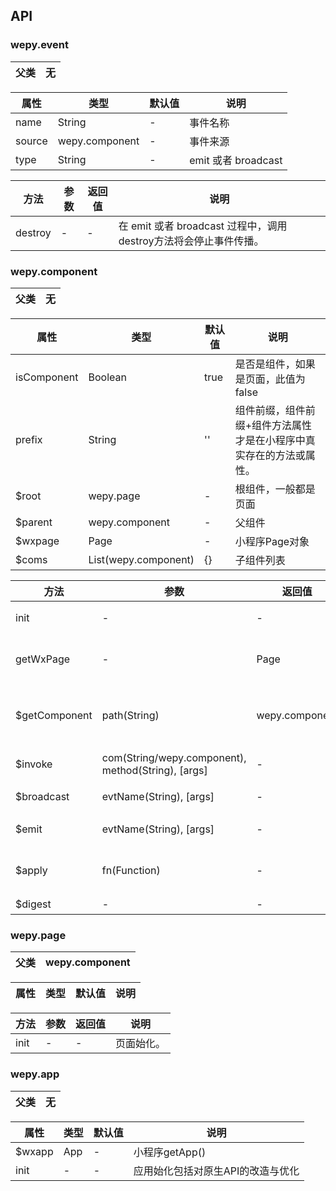 

## API

### wepy.event

|父类 | 无 |
| ---- | ---- | 

| 属性 | 类型 | 默认值 | 说明 |
| ---- | ---- | ---- | ---- |
| name | String | - | 事件名称 |
| source | wepy.component | - | 事件来源 |
| type | String | - | emit 或者 broadcast |

| 方法 | 参数 | 返回值 | 说明|
| ---- | ---- | ---- | ---- |
| destroy | - | - | 在 emit 或者 broadcast 过程中，调用destroy方法将会停止事件传播。|

### wepy.component

|父类 | 无 |
| ---- | ---- |

| 属性 | 类型 | 默认值 | 说明 |
| ---- | ---- | ---- | ---- |
| isComponent | Boolean | true | 是否是组件，如果是页面，此值为false |
| prefix | String | '' | 组件前缀，组件前缀+组件方法属性才是在小程序中真实存在的方法或属性。 |
| $root | wepy.page | - | 根组件，一般都是页面 |
| $parent | wepy.component | - | 父组件 |
| $wxpage | Page | - | 小程序Page对象 |
| $coms | List(wepy.component) | {} | 子组件列表 |

| 方法 | 参数 | 返回值 | 说明|
| ---- | ---- | ---- | ---- |
| init | - | - | 组件初始化。|
| getWxPage | - | Page | 返回小程序Page对象。|
| $getComponent | path(String) | wepy.component | 通过组件路径返回组件对象。|
| $invoke | com(String/wepy.component), method(String), [args] | - | 调用其它组件方法 |
| $broadcast | evtName(String), [args] | - | broadcast事件。|
| $emit | evtName(String), [args] | - | emit事件。|
| $apply | fn(Function) | - | 准备执行脏数据检查。|
| $digest | - | - | 脏检查。|
### wepy.page

|父类 | wepy.component |
| ---- | ---- |

| 属性 | 类型 | 默认值 | 说明 |
| ---- | ---- | ---- | ---- |

| 方法 | 参数 | 返回值 | 说明|
| ---- | ---- | ---- | ---- |
| init | - | - | 页面始化。|

### wepy.app

|父类 | 无 |
| ---- | ---- |

| 属性 | 类型 | 默认值 | 说明 |
| ---- | ---- | ---- | ---- |
|$wxapp|App|-|小程序getApp()|
| init | - | - | 应用始化包括对原生API的改造与优化|
